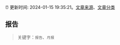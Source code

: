 :alarm_clock: 更新时间: 2024-01-15 19:35:21。[文章来源](/README.md)、[文章分类](/TAGS.md)

## 报告


> 关键字：`报告`、`月报`



